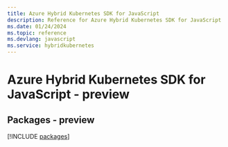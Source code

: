 ```yaml
---
title: Azure Hybrid Kubernetes SDK for JavaScript
description: Reference for Azure Hybrid Kubernetes SDK for JavaScript
ms.date: 01/24/2024
ms.topic: reference
ms.devlang: javascript
ms.service: hybridkubernetes
---
```

# Azure Hybrid Kubernetes SDK for JavaScript - preview
## Packages - preview
[!INCLUDE [packages](hybrid-kubernetes-index.md)]
